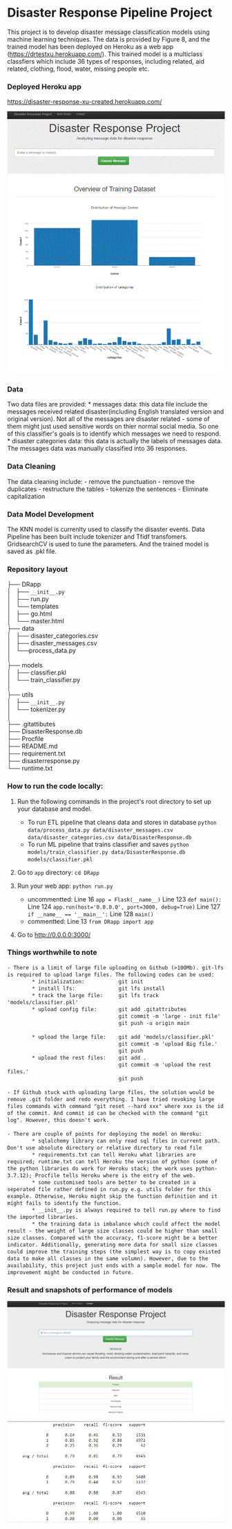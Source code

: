 # Disaster Response Pipeline Project
This project is to develop disaster message classification models using machine learning techniques. The data is provided by Figure 8, and the trained model has been deployed on Heroku as a web app (https://drtestxu.herokuapp.com/). This trained model is a multiclass classfiers which include 36 types of responses, including related, aid related, clothing, flood, water, missing people etc. 

### Deployed Heroku app
https://disaster-response-xu-created.herokuapp.com/

![This is web home page](pic/index_page.GIF)


### Data
Two data files are provided:
	* messages data: this data file include the messages received related disaster(including English translated version and original version). Not all of the messages are disaster related - some of them might just used sensitive words on thier normal social media. So one of this classifier's goals is to identify which messages we need to respond. 
    * disaster categories data: this data is actually the labels of messages data. The messages data was manually classified into 36 responses.
    
### Data Cleaning
The data cleaning include:
	- remove the punctuation
    - remove the duplicates
    - restructure the tables
    - tokenize the sentences
    - Eliminate capitalization

### Data Model Development
The KNN model is currenlty used to classify the disaster events. Data Pipeline has been built include tokenizer and Tfidf transfomers. GridsearchCV is used to tune the parameters. And the trained model is saved as .pkl file.

### Repository layout

├── DRapp  <br>
│   ├── `__init__.py`  <br>
│   ├── run.py <br>
│   └── templates  <br>
│       ├── go.html  <br>
│       └── master.html  <br>
├── data  <br>
│   ├── disaster_categories.csv  <br>
│   ├── disaster_messages.csv  <br>
│   └──process_data.py  <br>
│  <br>
├── models  <br>
│   ├── classifier.pkl  <br>
│   └── train_classifier.py  <br>
│  <br>
├── utils  <br>
│   ├── `__init__.py`  <br>
│   └── tokenizer.py  <br>
│  <br>
├── .gitattibutes  <br>
├── DisasterResponse.db  <br>
├── Procfile  <br>
├── README.md  <br>
├── requirement.txt  <br>
├── disasterresponse.py  <br>
└── runtime.txt  <br>


### How to run the code locally:
1. Run the following commands in the project's root directory to set up your database and model.

    - To run ETL pipeline that cleans data and stores in database
        `python data/process_data.py data/disaster_messages.csv data/disaster_categories.csv data/DisasterResponse.db`
    - To run ML pipeline that trains classifier and saves
        `python models/train_classifier.py data/DisasterResponse.db models/classifier.pkl`

2. Go to `app` directory: `cd DRapp`

3. Run your web app: `python run.py`
    - uncommentted:  Line 16  `app = Flask(__name__)`
			 Line 123 `def main():`
                	 Line 124    `app.run(host='0.0.0.0', port=3000, debug=True)`
                	 Line 127 `if __name__ == '__main__':`
                	 Line 128    `main()`
    - commentted:    Line 13 `from DRapp import app`

4. Go to http://0.0.0.0:3000/

### Things worthwhile to note

	- There is a limit of large file uploading on Github (>100Mb). git-lfs is required to upload large files. The following codes can be used:
    		* initialization:  			git init
            * install lfs:     			git lfs install
            * track the large file:		git lfs track 'models/classifier.pkl'
            * upload config file:		git add .gitattributes
            							git commit -m 'large - init file'
                                        git push -u origin main
                                        
            * upload the large file:	git add 'models/classifier.pkl'
            							git commit -m 'upload Big file.'
                                        git push
            * upload the rest files:	git add .
            							git commit -m 'upload the rest files.'
                                        git push
                                        
	- If Github stuck with uploading large files, the solution would be remove .git folder and redo everything. I have tried revoking large files commands with command "git reset --hard xxx" where xxx is the id of the commit. And commit id can be checked with the command "git log". However, this doesn't work.
    
    - There are couple of points for deploying the model on Heroku:
    		* sqlalchemy library can only read sql files in current path. Don't use absolute directory or relative directory to read file
            * requirements.txt can tell Heroku what libraries are required; runtime.txt can tell Heroku the version of python (some of the python libraries do work for Heroku stack; the work uses python-3.7.12); Procfile tells Heroku where is the entry of the web.
            * some customised tools are better to be created in a seperated file rather defined in run.py e.g. utils folder for this example. Otherwise, Heroku might skip the function definition and it might fails to identify the function.
            * __init__.py is always required to tell run.py where to find the imported libraries.
			* the training data is imbalance which could affect the model result - the weight of large size classes could be higher than small size classes. Compared with the accuracy, f1-score might be a better indicator. Additionally, generating more data for small size classes could improve the training steps (the simplest way is to copy existed data to make all classes in the same volumn). However, due to the availability, this project just ends with a sample model for now. The improvement might be conducted in future.
            
### Result and snapshots of performance of models

![This is classification example](pic/classification_page.GIF)

![This is result](pic/result.GIF)
